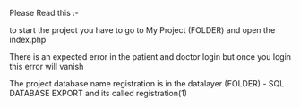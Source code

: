 Please Read this :-

to start the project you have to go to My Project (FOLDER) and open the index.php


There is an expected error in the patient and doctor login but once you login this error will vanish


The project database name registration is in the datalayer (FOLDER) - SQL DATABASE EXPORT 
and its called registration(1)
